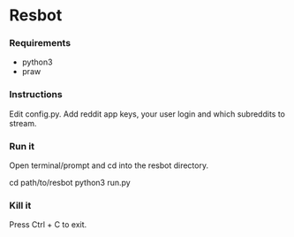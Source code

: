 # Resbot

### Requirements

* python3
* praw

### Instructions

Edit config.py. Add reddit app keys, your user login and which subreddits to stream.

### Run it

Open terminal/prompt and cd into the resbot directory.

  cd path/to/resbot
  python3 run.py

### Kill it

Press Ctrl + C to exit.
